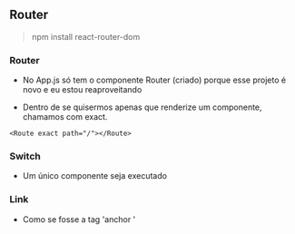 ## Router

> npm install react-router-dom
 
### Router

* No App.js só tem o componente Router (criado) porque esse projeto é novo e eu estou reaproveitando

* Dentro de <Route> se quisermos apenas que renderize um componente, chamamos com exact.

``` <Route exact path="/"></Route> ```

### Switch

* Um único componente seja executado

### Link

* Como se fosse a tag 'anchor <a>'
